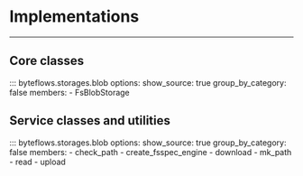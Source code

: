 # Implementations

---

## Core classes

::: byteflows.storages.blob
    options:
      show_source: true
      group_by_category: false
      members:
        - FsBlobStorage

## Service classes and utilities

::: byteflows.storages.blob
    options:
      show_source: true
      group_by_category: false
      members:
        - check_path
        - create_fsspec_engine
        - download
        - mk_path
        - read
        - upload

